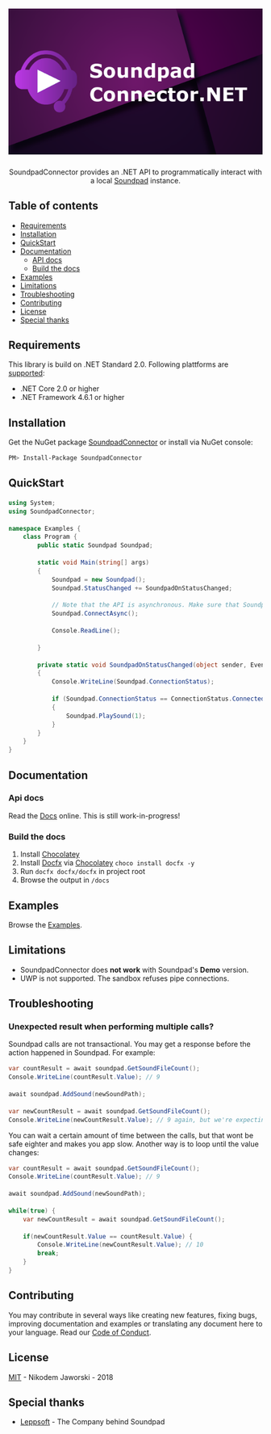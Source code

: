 <h1 align="center">
   <img src="docfx/images/SoundpadConnectorLogo.png" alt="Logo SoundpadConnector .NET" title="SoundpadConnector .NET" />
</h1>

<p align="center">
    SoundpadConnector provides an .NET API to programmatically interact with a local <a href="https://store.steampowered.com/app/629520/Soundpad/">Soundpad</a> instance.
</p>

## Table of contents

  * [Requirements](#requirements)
  * [Installation](#installation)
  * [QuickStart](#quickstart)
  * [Documentation](#documentation)
    * [API docs](#api-docs)
    * [Build the docs](#build-the-docs)
  * [Examples](#examples)
  * [Limitations](#limitations)
  * [Troubleshooting](#troubleshooting)
  * [Contributing](#contributing)
  * [License](#license)
  * [Special thanks](#special-thanks)

## Requirements
This library is build on .NET Standard 2.0. Following plattforms are [supported](https://docs.microsoft.com/en-us/dotnet/standard/net-standard#net-implementation-support):

* .NET Core 2.0 or higher
* .NET Framework 4.6.1 or higher


## Installation
Get the NuGet package [SoundpadConnector](https://www.nuget.org/packages/SoundpadConnector) or install via NuGet console:
```bash
PM> Install-Package SoundpadConnector
```

## QuickStart
```csharp
using System;
using SoundpadConnector;

namespace Examples {
    class Program {
        public static Soundpad Soundpad;

        static void Main(string[] args)
        {
            Soundpad = new Soundpad();
            Soundpad.StatusChanged += SoundpadOnStatusChanged;

            // Note that the API is asynchronous. Make sure that Soundpad is connected before executing commands.
            Soundpad.ConnectAsync();

            Console.ReadLine();

        }

        private static void SoundpadOnStatusChanged(object sender, EventArgs e)
        {
            Console.WriteLine(Soundpad.ConnectionStatus);

            if (Soundpad.ConnectionStatus == ConnectionStatus.Connected)
            {
                Soundpad.PlaySound(1);              
            }
        }
    }
}

```

## Documentation

### Api docs
Read the [Docs](https://medokin.github.io/soundpad-connector/api/index.html) online.
This is still work-in-progress!

### Build the docs
1. Install [Chocolatey](https://chocolatey.org/)
2. Install [Docfx]() via [Chocolatey](https://chocolatey.org/) `choco install docfx -y`
3. Run `docfx docfx/docfx` in project root
4. Browse the output in `/docs`

## Examples
Browse the [Examples](examples).

## Limitations
- SoundpadConnector does **not work** with Soundpad's **Demo** version.
- UWP is not supported. The sandbox refuses pipe connections.

## Troubleshooting
### Unexpected result when performing multiple calls?
Soundpad calls are not transactional. You may get a response before the action happened in Soundpad. For example:
```csharp
var countResult = await soundpad.GetSoundFileCount();
Console.WriteLine(countResult.Value); // 9

await soundpad.AddSound(newSoundPath);

var newCountResult = await soundpad.GetSoundFileCount();
Console.WriteLine(newCountResult.Value); // 9 again, but we're expecting 10, right?
```

You can wait a certain amount of time between the calls, but that wont be safe eighter and makes you app slow.
Another way is to loop until the value changes:

```csharp
var countResult = await soundpad.GetSoundFileCount();
Console.WriteLine(countResult.Value); // 9

await soundpad.AddSound(newSoundPath);

while(true) {
    var newCountResult = await soundpad.GetSoundFileCount();
    
    if(newCountResult.Value == countResult.Value) {
        Console.WriteLine(newCountResult.Value); // 10
        break;
    }
}
```

## Contributing
You may contribute in several ways like creating new features, fixing bugs, improving documentation and examples
or translating any document here to your language. Read our [Code of Conduct](CODE_OF_CONDUCT.md).

## License
[MIT](LICENSE) - Nikodem Jaworski - 2018

## Special thanks
* [Leppsoft](https://leppsoft.com/soundpad/de/) - The Company behind Soundpad
